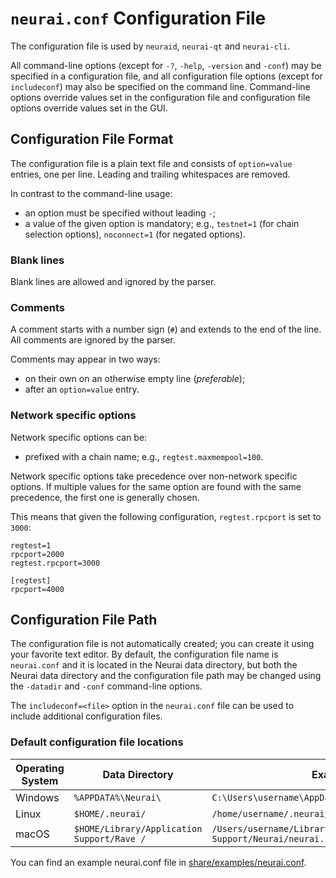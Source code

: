 # `neurai.conf` Configuration File

The configuration file is used by `neuraid`, `neurai-qt` and `neurai-cli`.

All command-line options (except for `-?`, `-help`, `-version` and `-conf`) may be specified in a configuration file, and all configuration file options (except for `includeconf`) may also be specified on the command line. Command-line options override values set in the configuration file and configuration file options override values set in the GUI.

## Configuration File Format

The configuration file is a plain text file and consists of `option=value` entries, one per line. Leading and trailing whitespaces are removed.

In contrast to the command-line usage:
- an option must be specified without leading `-`;
- a value of the given option is mandatory; e.g., `testnet=1` (for chain selection options), `noconnect=1` (for negated options).

### Blank lines

Blank lines are allowed and ignored by the parser.

### Comments

A comment starts with a number sign (`#`) and extends to the end of the line. All comments are ignored by the parser.

Comments may appear in two ways:
- on their own on an otherwise empty line (_preferable_);
- after an `option=value` entry.

### Network specific options

Network specific options can be:
- prefixed with a chain name; e.g., `regtest.maxmempool=100`.

Network specific options take precedence over non-network specific options.
If multiple values for the same option are found with the same precedence, the
first one is generally chosen.

This means that given the following configuration, `regtest.rpcport` is set to `3000`:

```
regtest=1
rpcport=2000
regtest.rpcport=3000

[regtest]
rpcport=4000
```

## Configuration File Path

The configuration file is not automatically created; you can create it using your favorite text editor. By default, the configuration file name is `neurai.conf` and it is located in the Neurai data directory, but both the Neurai data directory and the configuration file path may be changed using the `-datadir` and `-conf` command-line options.

The `includeconf=<file>` option in the `neurai.conf` file can be used to include additional configuration files.

### Default configuration file locations

Operating System | Data Directory | Example Path
-- | -- | --
Windows | `%APPDATA%\Neurai\` | `C:\Users\username\AppData\Roaming\Neurai\neurai.conf`
Linux | `$HOME/.neurai/` | `/home/username/.neurai/neurai.conf`
macOS | `$HOME/Library/Application Support/Rave /` | `/Users/username/Library/Application Support/Neurai/neurai.conf`

You can find an example neurai.conf file in [share/examples/neurai.conf](../share/examples/neurai.conf).
